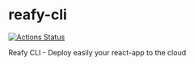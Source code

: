 # reafy-cli
[![Actions Status](https://github.com/juli-ai/reafy-cli/workflows/npm-master/badge.svg)](https://github.com/juli-ai/reafy-cli/actions)


Reafy CLI - Deploy easily your react-app to the cloud
